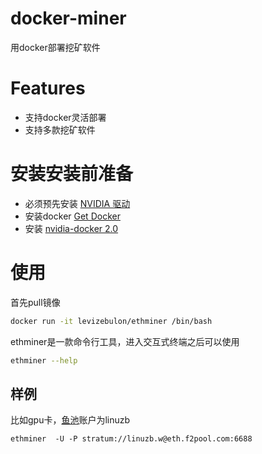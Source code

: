 # docker-miner

用docker部署挖矿软件

# Features
 - 支持docker灵活部署
 - 支持多款挖矿软件

# 安装安装前准备

- 必须预先安装 [NVIDIA 驱动](https://www.nvidia.cn/Download/index.aspx?lang=cn)
- 安装docker [Get Docker](https://docs.docker.com/get-docker/)
- 安装 [nvidia-docker 2.0](https://github.com/NVIDIA/nvidia-docker)

# 使用

首先pull镜像

```bash
docker run -it levizebulon/ethminer /bin/bash
```

ethminer是一款命令行工具，进入交互式终端之后可以使用

```bash
ethminer --help
```

## 样例

比如gpu卡，[鱼池](https://www.f2pool.com/)账户为linuzb

```
ethminer  -U -P stratum://linuzb.w@eth.f2pool.com:6688
```
